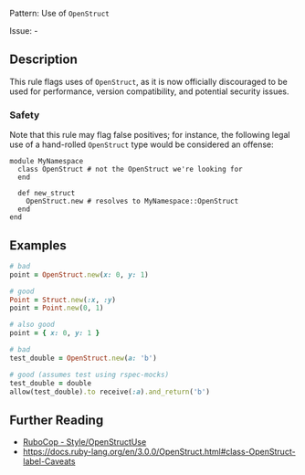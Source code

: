 Pattern: Use of `OpenStruct`

Issue: -

## Description

This rule flags uses of `OpenStruct`, as it is now officially discouraged
to be used for performance, version compatibility, and potential security issues.

### Safety

Note that this rule may flag false positives; for instance, the following legal
use of a hand-rolled `OpenStruct` type would be considered an offense:

```
module MyNamespace
  class OpenStruct # not the OpenStruct we're looking for
  end

  def new_struct
    OpenStruct.new # resolves to MyNamespace::OpenStruct
  end
end
```

## Examples

```ruby
# bad
point = OpenStruct.new(x: 0, y: 1)

# good
Point = Struct.new(:x, :y)
point = Point.new(0, 1)

# also good
point = { x: 0, y: 1 }

# bad
test_double = OpenStruct.new(a: 'b')

# good (assumes test using rspec-mocks)
test_double = double
allow(test_double).to receive(:a).and_return('b')
```

## Further Reading

* [RuboCop - Style/OpenStructUse](https://docs.rubocop.org/rubocop/cops_style.html#styleopenstructuse)
* https://docs.ruby-lang.org/en/3.0.0/OpenStruct.html#class-OpenStruct-label-Caveats